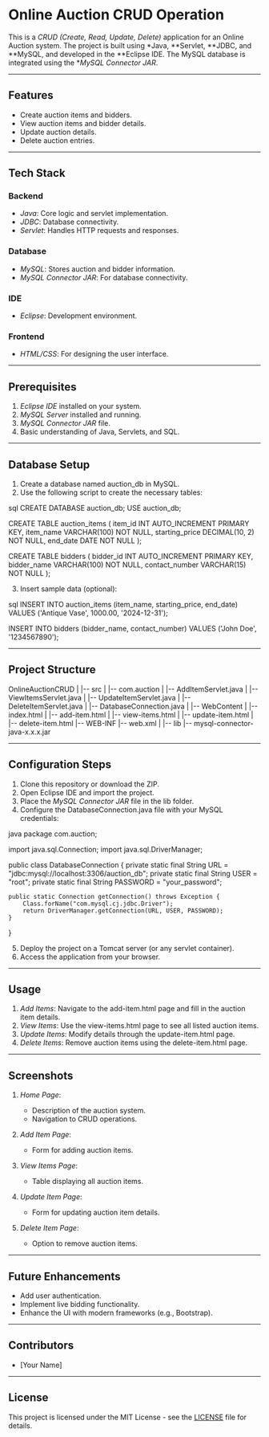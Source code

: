 # Online Auction CRUD Operation

This is a *CRUD (Create, Read, Update, Delete)* application for an Online Auction system. The project is built using *Java, **Servlet, **JDBC, and **MySQL, and developed in the **Eclipse IDE. The MySQL database is integrated using the **MySQL Connector JAR*.

---

## Features
- Create auction items and bidders.
- View auction items and bidder details.
- Update auction details.
- Delete auction entries.

---

## Tech Stack

### Backend
- *Java*: Core logic and servlet implementation.
- *JDBC*: Database connectivity.
- *Servlet*: Handles HTTP requests and responses.

### Database
- *MySQL*: Stores auction and bidder information.
- *MySQL Connector JAR*: For database connectivity.

### IDE
- *Eclipse*: Development environment.

### Frontend
- *HTML/CSS*: For designing the user interface.

---

## Prerequisites

1. *Eclipse IDE* installed on your system.
2. *MySQL Server* installed and running.
3. *MySQL Connector JAR* file.
4. Basic understanding of Java, Servlets, and SQL.

---

## Database Setup

1. Create a database named auction_db in MySQL.
2. Use the following script to create the necessary tables:

sql
CREATE DATABASE auction_db;
USE auction_db;

CREATE TABLE auction_items (
    item_id INT AUTO_INCREMENT PRIMARY KEY,
    item_name VARCHAR(100) NOT NULL,
    starting_price DECIMAL(10, 2) NOT NULL,
    end_date DATE NOT NULL
);

CREATE TABLE bidders (
    bidder_id INT AUTO_INCREMENT PRIMARY KEY,
    bidder_name VARCHAR(100) NOT NULL,
    contact_number VARCHAR(15) NOT NULL
);


3. Insert sample data (optional):

sql
INSERT INTO auction_items (item_name, starting_price, end_date) 
VALUES ('Antique Vase', 1000.00, '2024-12-31');

INSERT INTO bidders (bidder_name, contact_number) 
VALUES ('John Doe', '1234567890');


---

## Project Structure


OnlineAuctionCRUD
|
|-- src
|   |-- com.auction
|       |-- AddItemServlet.java
|       |-- ViewItemsServlet.java
|       |-- UpdateItemServlet.java
|       |-- DeleteItemServlet.java
|       |-- DatabaseConnection.java
|
|-- WebContent
|   |-- index.html
|   |-- add-item.html
|   |-- view-items.html
|   |-- update-item.html
|   |-- delete-item.html
|-- WEB-INF
    |-- web.xml
|
|-- lib
    |-- mysql-connector-java-x.x.x.jar


---

## Configuration Steps

1. Clone this repository or download the ZIP.
2. Open Eclipse IDE and import the project.
3. Place the *MySQL Connector JAR* file in the lib folder.
4. Configure the DatabaseConnection.java file with your MySQL credentials:

java
package com.auction;

import java.sql.Connection;
import java.sql.DriverManager;

public class DatabaseConnection {
    private static final String URL = "jdbc:mysql://localhost:3306/auction_db";
    private static final String USER = "root";
    private static final String PASSWORD = "your_password";

    public static Connection getConnection() throws Exception {
        Class.forName("com.mysql.cj.jdbc.Driver");
        return DriverManager.getConnection(URL, USER, PASSWORD);
    }
}


5. Deploy the project on a Tomcat server (or any servlet container).
6. Access the application from your browser.

---

## Usage

1. *Add Items*: Navigate to the add-item.html page and fill in the auction item details.
2. *View Items*: Use the view-items.html page to see all listed auction items.
3. *Update Items*: Modify details through the update-item.html page.
4. *Delete Items*: Remove auction items using the delete-item.html page.

---

## Screenshots

1. *Home Page*:
   - Description of the auction system.
   - Navigation to CRUD operations.

2. *Add Item Page*:
   - Form for adding auction items.

3. *View Items Page*:
   - Table displaying all auction items.

4. *Update Item Page*:
   - Form for updating auction item details.

5. *Delete Item Page*:
   - Option to remove auction items.

---

## Future Enhancements
- Add user authentication.
- Implement live bidding functionality.
- Enhance the UI with modern frameworks (e.g., Bootstrap).

---

## Contributors
- [Your Name]

---

## License
This project is licensed under the MIT License - see the [LICENSE](LICENSE) file for details.

